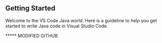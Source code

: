 ## Getting Started

Welcome to the VS Code Java world. Here is a guideline to help you get started to write Java code in Visual Studio Code.

***** MODIFIED GITHUB
